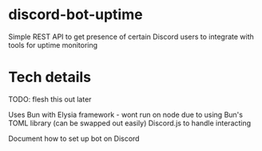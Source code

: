 # discord-bot-uptime
Simple REST API to get presence of certain Discord users to integrate with tools for uptime monitoring 

# Tech details

TODO: flesh this out later

Uses Bun with Elysia framework - wont run on node due to using Bun's TOML library (can be swapped out easily)
Discord.js to handle interacting

Document how to set up bot on Discord
